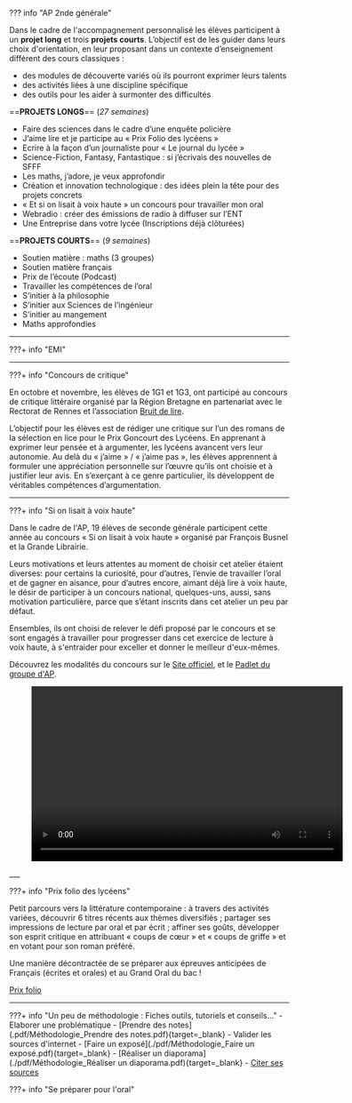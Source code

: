 
??? info "AP 2nde générale"

Dans le cadre de l'accompagnement personnalisé les élèves participent à un **projet long** et trois **projets courts**.
L’objectif est de les guider dans leurs choix d'orientation, en leur proposant dans un contexte d’enseignement différent des cours classiques :

- des modules de découverte variés où ils pourront exprimer leurs talents
- des activités liées à une discipline spécifique
- des outils pour les aider à surmonter des difficultés 

==**PROJETS LONGS**== (*27 semaines*)

-	Faire des sciences dans le cadre d’une enquête policière
-	J’aime lire et je participe au « Prix Folio des lycéens »
-	Ecrire à la façon d’un journaliste pour « Le journal du lycée »
-	Science-Fiction, Fantasy, Fantastique : si j’écrivais des nouvelles de SFFF
-	Les maths, j’adore, je veux approfondir
-	Création et innovation technologique : des idées plein la tête pour des projets concrets
-	« Et si on lisait à voix haute » un concours pour travailler mon oral
-	Webradio : créer des émissions de radio à diffuser sur l’ENT
-	Une Entreprise dans votre lycée (Inscriptions déjà clôturées)

==**PROJETS COURTS**== (*9 semaines*)

-	Soutien matière : maths (3 groupes)
-	Soutien matière français 
-	Prix de l’écoute (Podcast)
-	Travailler les compétences de l’oral
-	S’initier à la philosophie
-	S’initier aux Sciences de l’ingénieur
-	S’initier au mangement
-	Maths approfondies
___

???+ info "EMI"
___

???+ info "Concours de critique"

En octobre et novembre, les élèves de 1G1 et 1G3, ont participé au concours de critique littéraire organisé par la Région Bretagne en partenariat avec le Rectorat de Rennes et l’association [Bruit de lire](https://www.bruitdelire.org/concours-de-critique-litteraire/).

L’objectif pour les élèves est de rédiger une critique sur l’un des romans de la sélection en lice pour le Prix Goncourt des Lycéens.
En apprenant à exprimer leur pensée et à argumenter, les lycéens avancent vers leur autonomie. Au delà du « j’aime » / « j’aime pas », les élèves apprennent à formuler une appréciation personnelle sur l’œuvre qu’ils ont choisie et à justifier leur avis. En s’exerçant à ce genre particulier, ils développent de véritables compétences d’argumentation.
___

???+ info "Si on lisait à voix haute"

Dans le cadre de l'AP, 19 élèves de seconde générale participent cette année au concours « Si on lisait à voix haute » organisé par François Busnel et la Grande Librairie.

Leurs motivations et leurs attentes au moment de choisir cet atelier étaient diverses: pour certains la curiosité, pour d’autres, l’envie de travailler l’oral et de gagner en aisance, pour d’autres encore, aimant déjà lire à voix haute, le désir de participer à un concours national, quelques-uns, aussi, sans motivation particulière, parce que s’étant inscrits dans cet atelier un peu par défaut.

Ensembles, ils ont choisi de relever le défi proposé par le concours et se sont engagés à travailler pour progresser dans cet exercice de lecture à voix haute, à s'entraider pour exceller et donner le meilleur d'eux-mêmes.

Découvrez les modalités du concours sur le [Site officiel](https://www.lumni.fr/dossier/la-grande-librairie-concours-de-lecture-a-voix-haute), et le [Padlet du groupe d'AP](https://padlet.com/cdinddmporsmeur/concours_lagrandelibrairie).

<figure>
<video width="560" height="315" controls>
  <source src="./videos/Finaliste_2022_compressée.mp4" type="video/mp4">  
</video>
</figure>
___

???+ info "Prix folio des lycéens"

Petit parcours vers la littérature contemporaine : à travers des activités variées, découvrir 6 titres récents aux thèmes diversifiés ; partager ses impressions de lecture par oral et par écrit ; affiner ses goûts, développer son esprit critique en attribuant « coups de cœur » et « coups de griffe » et en votant pour son roman préféré. 

Une manière décontractée de se préparer aux épreuves anticipées de Français (écrites et orales) et au Grand Oral du bac !

[Prix folio](https://www.prixdeslyceensfolio.fr/)
___


???+ info "Un peu de méthodologie : Fiches outils, tutoriels et conseils..."
    - Elaborer une problématique
    - [Prendre des notes](.pdf/Méthodologie_Prendre des notes.pdf){target=_blank}
    - Valider les sources d'internet
    - [Faire un exposé](./pdf/Méthodologie_Faire un exposé.pdf){target=_blank}
    - [Réaliser un diaporama](./pdf/Méthodologie_Réaliser un diaporama.pdf){target=_blank}
    - [Citer ses sources](https://www.reseau-canope.fr/savoirscdi/centre-de-ressources/fonds-documentaire-acquisition-traitement/le-traitement-documentaire/citer-ses-sources-et-presenter-une-bibliographie-lycee.html)
    
???+ info "Se préparer pour l'oral"

